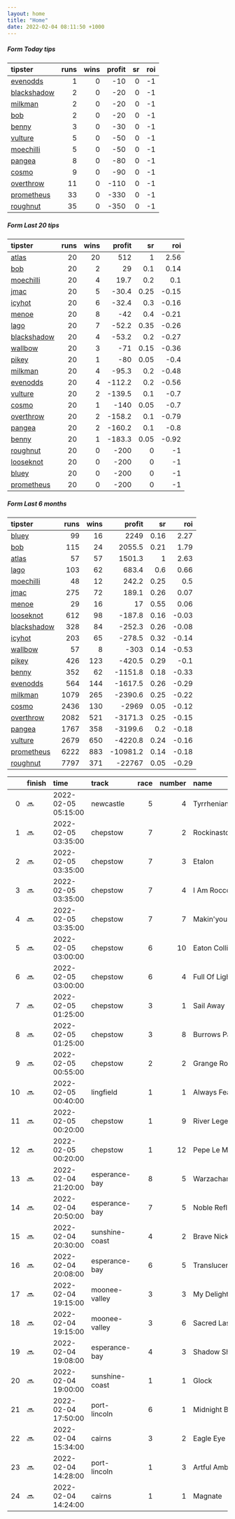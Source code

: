 ```yaml
---   
layout: home  
title: "Home"   
date: 2022-02-04 08:11:50 +1000  
---   
```



##### Form Today tips   

| tipster                                                         |   runs |   wins |   profit |   sr |   roi |
|:----------------------------------------------------------------|-------:|-------:|---------:|-----:|------:|
| [evenodds](https://mrwayneo.github.io/tips/evenodds.html)       |      1 |      0 |      -10 |    0 |    -1 |
| [blackshadow](https://mrwayneo.github.io/tips/blackshadow.html) |      2 |      0 |      -20 |    0 |    -1 |
| [milkman](https://mrwayneo.github.io/tips/milkman.html)         |      2 |      0 |      -20 |    0 |    -1 |
| [bob](https://mrwayneo.github.io/tips/bob.html)                 |      2 |      0 |      -20 |    0 |    -1 |
| [benny](https://mrwayneo.github.io/tips/benny.html)             |      3 |      0 |      -30 |    0 |    -1 |
| [vulture](https://mrwayneo.github.io/tips/vulture.html)         |      5 |      0 |      -50 |    0 |    -1 |
| [moechilli](https://mrwayneo.github.io/tips/moechilli.html)     |      5 |      0 |      -50 |    0 |    -1 |
| [pangea](https://mrwayneo.github.io/tips/pangea.html)           |      8 |      0 |      -80 |    0 |    -1 |
| [cosmo](https://mrwayneo.github.io/tips/cosmo.html)             |      9 |      0 |      -90 |    0 |    -1 |
| [overthrow](https://mrwayneo.github.io/tips/overthrow.html)     |     11 |      0 |     -110 |    0 |    -1 |
| [prometheus](https://mrwayneo.github.io/tips/prometheus.html)   |     33 |      0 |     -330 |    0 |    -1 |
| [roughnut](https://mrwayneo.github.io/tips/roughnut.html)       |     35 |      0 |     -350 |    0 |    -1 |

##### Form Last 20 tips   

| tipster                                                         |   runs |   wins |   profit |   sr |   roi |
|:----------------------------------------------------------------|-------:|-------:|---------:|-----:|------:|
| [atlas](https://mrwayneo.github.io/tips/atlas.html)             |     20 |     20 |    512   | 1    |  2.56 |
| [bob](https://mrwayneo.github.io/tips/bob.html)                 |     20 |      2 |     29   | 0.1  |  0.14 |
| [moechilli](https://mrwayneo.github.io/tips/moechilli.html)     |     20 |      4 |     19.7 | 0.2  |  0.1  |
| [jmac](https://mrwayneo.github.io/tips/jmac.html)               |     20 |      5 |    -30.4 | 0.25 | -0.15 |
| [icyhot](https://mrwayneo.github.io/tips/icyhot.html)           |     20 |      6 |    -32.4 | 0.3  | -0.16 |
| [menoe](https://mrwayneo.github.io/tips/menoe.html)             |     20 |      8 |    -42   | 0.4  | -0.21 |
| [lago](https://mrwayneo.github.io/tips/lago.html)               |     20 |      7 |    -52.2 | 0.35 | -0.26 |
| [blackshadow](https://mrwayneo.github.io/tips/blackshadow.html) |     20 |      4 |    -53.2 | 0.2  | -0.27 |
| [wallbow](https://mrwayneo.github.io/tips/wallbow.html)         |     20 |      3 |    -71   | 0.15 | -0.36 |
| [pikey](https://mrwayneo.github.io/tips/pikey.html)             |     20 |      1 |    -80   | 0.05 | -0.4  |
| [milkman](https://mrwayneo.github.io/tips/milkman.html)         |     20 |      4 |    -95.3 | 0.2  | -0.48 |
| [evenodds](https://mrwayneo.github.io/tips/evenodds.html)       |     20 |      4 |   -112.2 | 0.2  | -0.56 |
| [vulture](https://mrwayneo.github.io/tips/vulture.html)         |     20 |      2 |   -139.5 | 0.1  | -0.7  |
| [cosmo](https://mrwayneo.github.io/tips/cosmo.html)             |     20 |      1 |   -140   | 0.05 | -0.7  |
| [overthrow](https://mrwayneo.github.io/tips/overthrow.html)     |     20 |      2 |   -158.2 | 0.1  | -0.79 |
| [pangea](https://mrwayneo.github.io/tips/pangea.html)           |     20 |      2 |   -160.2 | 0.1  | -0.8  |
| [benny](https://mrwayneo.github.io/tips/benny.html)             |     20 |      1 |   -183.3 | 0.05 | -0.92 |
| [roughnut](https://mrwayneo.github.io/tips/roughnut.html)       |     20 |      0 |   -200   | 0    | -1    |
| [looseknot](https://mrwayneo.github.io/tips/looseknot.html)     |     20 |      0 |   -200   | 0    | -1    |
| [bluey](https://mrwayneo.github.io/tips/bluey.html)             |     20 |      0 |   -200   | 0    | -1    |
| [prometheus](https://mrwayneo.github.io/tips/prometheus.html)   |     20 |      0 |   -200   | 0    | -1    |

##### Form Last 6 months   

| tipster                                                         |   runs |   wins |   profit |   sr |   roi |
|:----------------------------------------------------------------|-------:|-------:|---------:|-----:|------:|
| [bluey](https://mrwayneo.github.io/tips/bluey.html)             |     99 |     16 |   2249   | 0.16 |  2.27 |
| [bob](https://mrwayneo.github.io/tips/bob.html)                 |    115 |     24 |   2055.5 | 0.21 |  1.79 |
| [atlas](https://mrwayneo.github.io/tips/atlas.html)             |     57 |     57 |   1501.3 | 1    |  2.63 |
| [lago](https://mrwayneo.github.io/tips/lago.html)               |    103 |     62 |    683.4 | 0.6  |  0.66 |
| [moechilli](https://mrwayneo.github.io/tips/moechilli.html)     |     48 |     12 |    242.2 | 0.25 |  0.5  |
| [jmac](https://mrwayneo.github.io/tips/jmac.html)               |    275 |     72 |    189.1 | 0.26 |  0.07 |
| [menoe](https://mrwayneo.github.io/tips/menoe.html)             |     29 |     16 |     17   | 0.55 |  0.06 |
| [looseknot](https://mrwayneo.github.io/tips/looseknot.html)     |    612 |     98 |   -187.8 | 0.16 | -0.03 |
| [blackshadow](https://mrwayneo.github.io/tips/blackshadow.html) |    328 |     84 |   -252.3 | 0.26 | -0.08 |
| [icyhot](https://mrwayneo.github.io/tips/icyhot.html)           |    203 |     65 |   -278.5 | 0.32 | -0.14 |
| [wallbow](https://mrwayneo.github.io/tips/wallbow.html)         |     57 |      8 |   -303   | 0.14 | -0.53 |
| [pikey](https://mrwayneo.github.io/tips/pikey.html)             |    426 |    123 |   -420.5 | 0.29 | -0.1  |
| [benny](https://mrwayneo.github.io/tips/benny.html)             |    352 |     62 |  -1151.8 | 0.18 | -0.33 |
| [evenodds](https://mrwayneo.github.io/tips/evenodds.html)       |    564 |    144 |  -1617.5 | 0.26 | -0.29 |
| [milkman](https://mrwayneo.github.io/tips/milkman.html)         |   1079 |    265 |  -2390.6 | 0.25 | -0.22 |
| [cosmo](https://mrwayneo.github.io/tips/cosmo.html)             |   2436 |    130 |  -2969   | 0.05 | -0.12 |
| [overthrow](https://mrwayneo.github.io/tips/overthrow.html)     |   2082 |    521 |  -3171.3 | 0.25 | -0.15 |
| [pangea](https://mrwayneo.github.io/tips/pangea.html)           |   1767 |    358 |  -3199.6 | 0.2  | -0.18 |
| [vulture](https://mrwayneo.github.io/tips/vulture.html)         |   2679 |    650 |  -4220.8 | 0.24 | -0.16 |
| [prometheus](https://mrwayneo.github.io/tips/prometheus.html)   |   6222 |    883 | -10981.2 | 0.14 | -0.18 |
| [roughnut](https://mrwayneo.github.io/tips/roughnut.html)       |   7797 |    371 | -22767   | 0.05 | -0.29 |

|    | finish   | time                | track          |   race |   number | name             |   odds | tipster            |
|---:|:---------|:--------------------|:---------------|-------:|---------:|:-----------------|-------:|:-------------------|
|  0 | :soon:   | 2022-02-05 05:15:00 | newcastle      |      5 |        4 | Tyrrhenian Sea   |   1.4  | milkman            |
|  1 | :soon:   | 2022-02-05 03:35:00 | chepstow       |      7 |        2 | Rockinastorm     |   6.5  | vulture,milkman    |
|  2 | :soon:   | 2022-02-05 03:35:00 | chepstow       |      7 |        3 | Etalon           |  17    | overthrow          |
|  3 | :soon:   | 2022-02-05 03:35:00 | chepstow       |      7 |        4 | I Am Rocco       |   5    | overthrow          |
|  4 | :soon:   | 2022-02-05 03:35:00 | chepstow       |      7 |        7 | Makin'yourmindup |  12    | overthrow          |
|  5 | :soon:   | 2022-02-05 03:00:00 | chepstow       |      6 |       10 | Eaton Collina    |   6.5  | vulture            |
|  6 | :soon:   | 2022-02-05 03:00:00 | chepstow       |      6 |        4 | Full Of Light    |   3.3  | evenodds,overthrow |
|  7 | :soon:   | 2022-02-05 01:25:00 | chepstow       |      3 |        1 | Sail Away        |   7    | overthrow          |
|  8 | :soon:   | 2022-02-05 01:25:00 | chepstow       |      3 |        8 | Burrows Park     |  17    | pangea             |
|  9 | :soon:   | 2022-02-05 00:55:00 | chepstow       |      2 |        2 | Grange Road      |   3.2  | overthrow          |
| 10 | :soon:   | 2022-02-05 00:40:00 | lingfield      |      1 |        1 | Always Fearless  |   2.5  | vulture            |
| 11 | :soon:   | 2022-02-05 00:20:00 | chepstow       |      1 |        9 | River Legend     |  34    | overthrow          |
| 12 | :soon:   | 2022-02-05 00:20:00 | chepstow       |      1 |       12 | Pepe Le Moko     |  15    | overthrow          |
| 13 | :soon:   | 2022-02-04 21:20:00 | esperance-bay  |      8 |        5 | Warzachantz      |   2.75 | moechilli          |
| 14 | :soon:   | 2022-02-04 20:50:00 | esperance-bay  |      7 |        5 | Noble Reflection |   4    | moechilli          |
| 15 | :soon:   | 2022-02-04 20:30:00 | sunshine-coast |      4 |        2 | Brave Nick       |   4.2  | pangea,blackshadow |
| 16 | :soon:   | 2022-02-04 20:08:00 | esperance-bay  |      6 |        5 | Translucent      |   6.5  | moechilli          |
| 17 | :soon:   | 2022-02-04 19:15:00 | moonee-valley  |      3 |        3 | My Delight       |   5    | pangea             |
| 18 | :soon:   | 2022-02-04 19:15:00 | moonee-valley  |      3 |        6 | Sacred Lass      |   7    | pangea             |
| 19 | :soon:   | 2022-02-04 19:08:00 | esperance-bay  |      4 |        3 | Shadow Shifter   |   4.4  | moechilli          |
| 20 | :soon:   | 2022-02-04 19:00:00 | sunshine-coast |      1 |        1 | Glock            |   5    | benny,pangea       |
| 21 | :soon:   | 2022-02-04 17:50:00 | port-lincoln   |      6 |        1 | Midnight Brawler |   4.8  | benny,pangea       |
| 22 | :soon:   | 2022-02-04 15:34:00 | cairns         |      3 |        2 | Eagle Eye Star   |   1.85 | overthrow          |
| 23 | :soon:   | 2022-02-04 14:28:00 | port-lincoln   |      1 |        3 | Artful Ambition  |   2.62 | benny,pangea       |
| 24 | :soon:   | 2022-02-04 14:24:00 | cairns         |      1 |        1 | Magnate          |   2.2  | vulture,moechilli  |